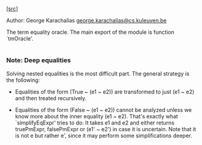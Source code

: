 [[src]](https://github.com/ghc/ghc/tree/master/compiler/deSugar/TmOracle.hs)

Author: George Karachalias <george.karachalias@cs.kuleuven.be>

The term equality oracle. The main export of the module is function `tmOracle'.


# 

### Note: Deep equalities

Solving nested equalities is the most difficult part. The general strategy
is the following:

  * Equalities of the form (True ~ (e1 ~ e2)) are transformed to just
    (e1 ~ e2) and then treated recursively.

  * Equalities of the form (False ~ (e1 ~ e2)) cannot be analyzed unless
    we know more about the inner equality (e1 ~ e2). That's exactly what
    `simplifyEqExpr' tries to do: It takes e1 and e2 and either returns
    truePmExpr, falsePmExpr or (e1' ~ e2') in case it is uncertain. Note
    that it is not e but rather e', since it may perform some
    simplifications deeper.
